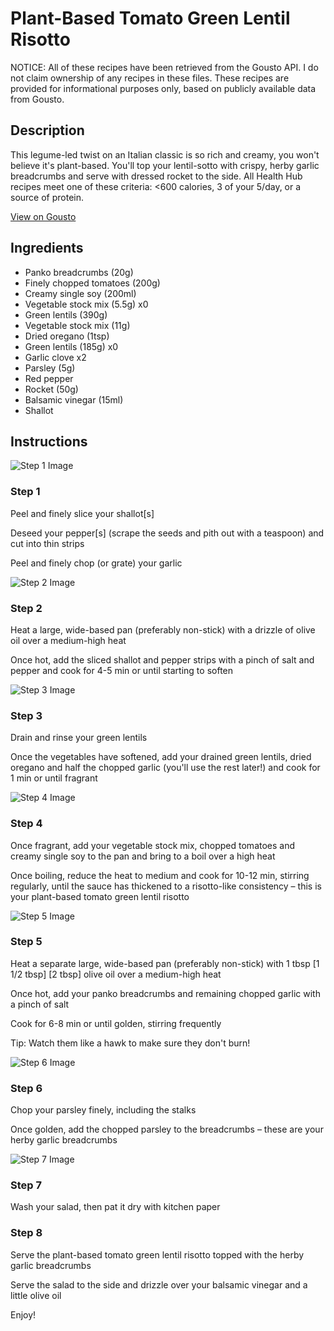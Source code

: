 # Plant-Based Tomato Green Lentil Risotto

NOTICE: All of these recipes have been retrieved from the Gousto API. I do not claim ownership of any recipes in these files. These recipes are provided for informational purposes only, based on publicly available data from Gousto.

## Description

This legume-led twist on an Italian classic is so rich and creamy, you won't believe it's plant-based. You'll top your lentil-sotto with crispy, herby garlic breadcrumbs and serve with dressed rocket to the side. All Health Hub recipes meet one of these criteria: <600 calories, 3 of your 5/day, or a source of protein.

[View on Gousto](https://www.gousto.co.uk/recipes/cookbook/plant-based-tomato-beluga-lentil-risotto-with-herby-garlic-breadcrumbs)

## Ingredients

- Panko breadcrumbs (20g)
- Finely chopped tomatoes (200g)
- Creamy single soy (200ml)
- Vegetable stock mix (5.5g) x0
- Green lentils (390g)
- Vegetable stock mix (11g)
- Dried oregano (1tsp)
- Green lentils (185g) x0
- Garlic clove x2
- Parsley (5g)
- Red pepper
- Rocket (50g)
- Balsamic vinegar (15ml)
- Shallot

## Instructions

![Step 1 Image](https://production-media.gousto.co.uk/cms/recipe-step-image/step-1-1659891031235-x200.jpg)

### Step 1

Peel and finely slice your shallot[s]

Deseed your pepper[s] (scrape the seeds and pith out with a teaspoon) and cut into thin strips

Peel and finely chop (or grate) your garlic

![Step 2 Image](https://production-media.gousto.co.uk/cms/recipe-step-image/step-2-1659891034956-x200.jpg)

### Step 2

Heat a large, wide-based pan (preferably non-stick) with a drizzle of olive oil over a medium-high heat

Once hot, add the sliced shallot and pepper strips with a pinch of salt and pepper and cook for 4-5 min or until starting to soften

![Step 3 Image](https://production-media.gousto.co.uk/cms/recipe-step-image/Drained-green-lentils-1727858929606-x200.jpg)

### Step 3

Drain and rinse your green lentils

Once the vegetables have softened, add your drained green lentils, dried oregano and half the chopped garlic (you'll use the rest later!) and cook for 1 min or until fragrant

![Step 4 Image](https://production-media.gousto.co.uk/cms/recipe-step-image/step-4-1659891042602-x200.jpg)

### Step 4

Once fragrant, add your vegetable stock mix, chopped tomatoes and creamy single soy to the pan and bring to a boil over a high heat

Once boiling, reduce the heat to medium and cook for 10-12 min, stirring regularly, until the sauce has thickened to a risotto-like consistency – this is your plant-based tomato green lentil risotto

![Step 5 Image](https://production-media.gousto.co.uk/cms/recipe-step-image/step-5-1659891046495-x200.jpg)

### Step 5

Heat a separate large, wide-based pan (preferably non-stick) with 1 tbsp <span class="text-purple">[1 1/2 tbsp]</span> <span class="text-danger">[2 tbsp]</span> olive oil over a medium-high heat

Once hot, add your panko breadcrumbs and remaining chopped garlic with a pinch of salt

Cook for 6-8 min or until golden, stirring frequently

Tip: Watch them like a hawk to make sure they don't burn!

![Step 6 Image](https://production-media.gousto.co.uk/cms/recipe-step-image/step-6-1659891050300-x200.jpg)

### Step 6

Chop your parsley finely, including the stalks

Once golden, add the chopped parsley to the breadcrumbs – these are your herby garlic breadcrumbs

![Step 7 Image](https://production-media.gousto.co.uk/cms/recipe-step-image/step-7-1659891053788-x200.jpg)

### Step 7

Wash your salad, then pat it dry with kitchen paper

### Step 8

Serve the plant-based tomato green lentil risotto topped with the herby garlic breadcrumbs

Serve the salad to the side and drizzle over your balsamic vinegar and a little olive oil

Enjoy!

